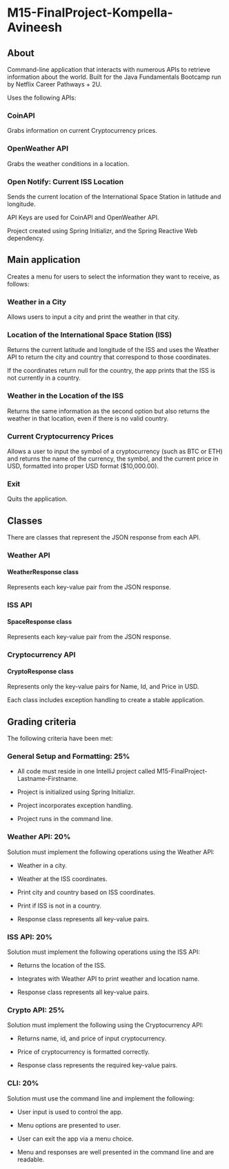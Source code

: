 # M15-FinalProject-Kompella-Avineesh

## About
Command-line application that interacts with numerous APIs to retrieve information about the world. Built for the Java Fundamentals Bootcamp run by Netflix Career Pathways + 2U.

Uses the following APIs:

### CoinAPI 
Grabs information on current Cryptocurrency prices.

### OpenWeather API 
Grabs the weather conditions in a location.

### Open Notify: Current ISS Location 
Sends the current location of the International Space Station in latitude and longitude.

API Keys are used for CoinAPI and OpenWeather API.

Project created using Spring Initializr, and the Spring Reactive Web dependency.

## Main application

Creates a menu for users to select the information they want to receive, as follows:

### Weather in a City

Allows users to input a city and print the weather in that city.

### Location of the International Space Station (ISS)

Returns the current latitude and longitude of the ISS and uses the Weather API to return the city and country that correspond to those coordinates.

If the coordinates return null for the country, the app prints that the ISS is not currently in a country.

### Weather in the Location of the ISS

Returns the same information as the second option but also returns the weather in that location, even if there is no valid country.

### Current Cryptocurrency Prices

Allows a user to input the symbol of a cryptocurrency (such as BTC or ETH) and returns the name of the currency, the symbol, and the current price in USD, formatted into proper USD format ($10,000.00).

### Exit

Quits the application.

## Classes
There are classes that represent the JSON response from each API.

### Weather API

#### WeatherResponse class 
Represents each key-value pair from the JSON response.

### ISS API

#### SpaceResponse class 
Represents each key-value pair from the JSON response.

### Cryptocurrency API

#### CryptoResponse class 
Represents only the key-value pairs for Name, Id, and Price in USD.

Each class includes exception handling to create a stable application.

## Grading criteria
The following criteria have been met:

### General Setup and Formatting: 25%
- All code must reside in one IntelliJ project called M15-FinalProject-Lastname-Firstname.

- Project is initialized using Spring Initializr.

- Project incorporates exception handling.

- Project runs in the command line.

### Weather API: 20%
Solution must implement the following operations using the Weather API:

- Weather in a city.

- Weather at the ISS coordinates.

- Print city and country based on ISS coordinates.

- Print if ISS is not in a country.

- Response class represents all key-value pairs.

### ISS API: 20%
Solution must implement the following operations using the ISS API:

- Returns the location of the ISS.

- Integrates with Weather API to print weather and location name.

- Response class represents all key-value pairs.

### Crypto API: 25%
Solution must implement the following using the Cryptocurrency API:

- Returns name, id, and price of input cryptocurrency.

- Price of cryptocurrency is formatted correctly.

- Response class represents the required key-value pairs.

### CLI: 20%
Solution must use the command line and implement the following:

- User input is used to control the app.

- Menu options are presented to user.

- User can exit the app via a menu choice.

- Menu and responses are well presented in the command line and are readable.
